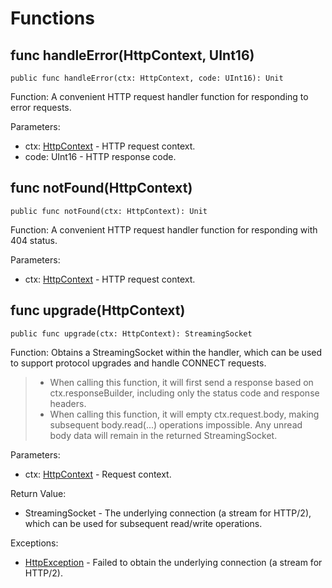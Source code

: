 # Functions

## func handleError(HttpContext, UInt16)

```cangjie
public func handleError(ctx: HttpContext, code: UInt16): Unit
```

Function: A convenient HTTP request handler function for responding to error requests.

Parameters:

- ctx: [HttpContext](http_package_classes.md#class-httpcontext) - HTTP request context.
- code: UInt16 - HTTP response code.

## func notFound(HttpContext)

```cangjie
public func notFound(ctx: HttpContext): Unit
```

Function: A convenient HTTP request handler function for responding with 404 status.

Parameters:

- ctx: [HttpContext](http_package_classes.md#class-httpcontext) - HTTP request context.

## func upgrade(HttpContext)

```cangjie
public func upgrade(ctx: HttpContext): StreamingSocket
```

Function: Obtains a StreamingSocket within the handler, which can be used to support protocol upgrades and handle CONNECT requests.

> - When calling this function, it will first send a response based on ctx.responseBuilder, including only the status code and response headers.
> - When calling this function, it will empty ctx.request.body, making subsequent body.read(...) operations impossible. Any unread body data will remain in the returned StreamingSocket.

Parameters:

- ctx: [HttpContext](http_package_classes.md#class-httpcontext) - Request context.

Return Value:

- StreamingSocket - The underlying connection (a stream for HTTP/2), which can be used for subsequent read/write operations.

Exceptions:

- [HttpException](http_package_exceptions.md#class-httpexception) - Failed to obtain the underlying connection (a stream for HTTP/2).